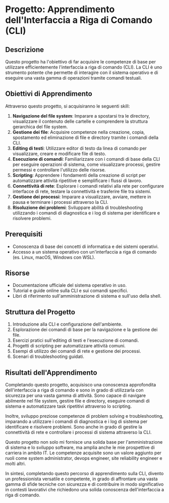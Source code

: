 <h1>Progetto: Apprendimento dell'Interfaccia a Riga di Comando (CLI)</h1>

<h2>Descrizione</h2>
<p>Questo progetto ha l'obiettivo di far acquisire le competenze di base per utilizzare efficientemente l'interfaccia a riga di comando (CLI). La CLI è uno strumento potente che permette di interagire con il sistema operativo e di eseguire una vasta gamma di operazioni tramite comandi testuali.</p>

<h2>Obiettivi di Apprendimento</h2>
<p>Attraverso questo progetto, si acquisiranno le seguenti skill:</p>
<ol>
  <li><strong>Navigazione del file system</strong>: Imparare a spostarsi tra le directory, visualizzare il contenuto delle cartelle e comprendere la struttura gerarchica del file system.</li>
  <li><strong>Gestione dei file</strong>: Acquisire competenze nella creazione, copia, spostamento ed eliminazione di file e directory tramite i comandi della CLI.</li>
  <li><strong>Editing di testi</strong>: Utilizzare editor di testo da linea di comando per visualizzare, creare e modificare file di testo.</li>
  <li><strong>Esecuzione di comandi</strong>: Familiarizzare con i comandi di base della CLI per eseguire operazioni di sistema, come visualizzare processi, gestire permessi e controllare l'utilizzo delle risorse.</li>
  <li><strong>Scripting</strong>: Apprendere i fondamenti della creazione di script per automatizzare attività ripetitive e semplificare i flussi di lavoro.</li>
  <li><strong>Connettività di rete</strong>: Esplorare i comandi relativi alla rete per configurare interfacce di rete, testare la connettività e trasferire file tra sistemi.</li>
  <li><strong>Gestione dei processi</strong>: Imparare a visualizzare, avviare, mettere in pausa e terminare i processi attraverso la CLI.</li>
  <li><strong>Risoluzione dei problemi</strong>: Sviluppare abilità di troubleshooting utilizzando i comandi di diagnostica e i log di sistema per identificare e risolvere problemi.</li>
</ol>

<h2>Prerequisiti</h2>
<ul>
  <li>Conoscenza di base dei concetti di informatica e dei sistemi operativi.</li>
  <li>Accesso a un sistema operativo con un'interfaccia a riga di comando (es. Linux, macOS, Windows con WSL).</li>
</ul>

<h2>Risorse</h2>
<ul>
  <li>Documentazione ufficiale del sistema operativo in uso.</li>
  <li>Tutorial e guide online sulla CLI e sui comandi specifici.</li>
  <li>Libri di riferimento sull'amministrazione di sistema e sull'uso della shell.</li>
</ul>

<h2>Struttura del Progetto</h2>
<ol>
  <li>Introduzione alla CLI e configurazione dell'ambiente.</li>
  <li>Esplorazione dei comandi di base per la navigazione e la gestione dei file.</li>
  <li>Esercizi pratici sull'editing di testi e l'esecuzione di comandi.</li>
  <li>Progetti di scripting per automatizzare attività comuni.</li>
  <li>Esempi di utilizzo dei comandi di rete e gestione dei processi.</li>
  <li>Scenari di troubleshooting guidati.</li>
</ol>

<h2>Risultati dell'Apprendimento</h2>
<p>Completando questo progetto, acquisisco una conoscenza approfondita dell'interfaccia a riga di comando e sono in grado di utilizzarla con sicurezza per una vasta gamma di attività. Sono capace di navigare abilmente nel file system, gestire file e directory, eseguire comandi di sistema e automatizzare task ripetitivi attraverso lo scripting.</p>

<p>Inoltre, sviluppo preziose competenze di problem solving e troubleshooting, imparando a utilizzare i comandi di diagnostica e i log di sistema per identificare e risolvere problemi. Sono anche in grado di gestire la connettività di rete e controllare i processi di sistema attraverso la CLI.</p>

<p>Questo progetto non solo mi fornisce una solida base per l'amministrazione di sistema e lo sviluppo software, ma amplia anche le mie prospettive di carriera in ambito IT. Le competenze acquisite sono un valore aggiunto per ruoli come system administrator, devops engineer, site reliability engineer e molti altri.</p>

<p>In sintesi, completando questo percorso di apprendimento sulla CLI, divento un professionista versatile e competente, in grado di affrontare una vasta gamma di sfide tecniche con sicurezza e di contribuire in modo significativo in contesti lavorativi che richiedono una solida conoscenza dell'interfaccia a riga di comando.</p>
